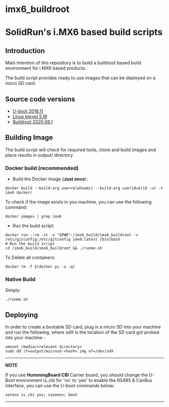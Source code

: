 # imx6_buildroot
# SolidRun's i.MX6 based  build scripts

## Introduction
Main intention of this repository is to build a buildroot based build environment for i.MX6 based products.

The build script provides ready to use images that can be deployed on a micro SD card.

## Source code versions

- [U-boot 2018.11](https://github.com/SolidRun/u-boot/tree/v2018.11-solidrun)
- [Linux kernel 5.18](https://github.com/torvalds/linux/tree/v5.18)
- [Buildroot 2020.08.1](https://github.com/buildroot/buildroot/tree/2020.08.1)

## Building Image

The build script will check for required tools, clone and build images and place results in output/ directory.

### Docker build (recommended)

* Build the Docker image (<b>Just once</b>):

```
docker build --build-arg user=$(whoami) --build-arg userid=$(id -u) -t imx6 docker/
```

To check if the image exists in you machine, you can use the following command:

```
docker images | grep imx6
```

* Run the build script:
```
docker run --rm -it -v "$PWD":/imx6_build/imx6_buildroot -v /etc/gitconfig:/etc/gitconfig imx6:latest /bin/bash
# Run the build script
cd /imx6_build/imx6_buildroot && ./runme.sh
```

To Delete all containers:
```
docker rm -f $(docker ps -a -q)
```

### Native Build
Simply:

```
./runme.sh
```

## Deploying
In order to create a bootable SD card, plug in a micro SD into your machine and run the following, where sdX is the location of the SD card got probed into your machine -

```
umount /media/<relevant directory>
sudo dd if=output/microsd-<hash>.img of=/dev/sdX
```

---
**NOTE**

If you use **HummingBoard CBI** Carrier board, you should change the U-Boot environment is_cbi for 'no' to 'yes' to enable the RS485 & CanBus interface, you can use the U-boot commands below:
```
setenv is_cbi yes; saveenv; boot
```

---
